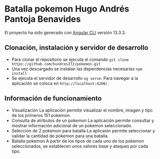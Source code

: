 # Batalla pokemon Hugo Andrés Pantoja Benavides

El proyecto ha sido generado con [Angular CLI](https://github.com/angular/angular-cli) versión 13.3.3.

## Clonación, instalación y servidor de desarrollo

- Para clonar el repositorio se ejecuta el comando
`git clone https://github.com/hundres272/pokemon.git`
- Una vez descargado se instalan las dependencias necesarias
`npm install`
- Se ejecuta el servidor de desarrollo
`ng serve`. Para navegar a la aplicación se coloca en `http://localhost:4200/`.

## Información de funcionamiento
- Visualización
La aplicación permite visualizar el nombre, imagen y tipo de los primeros 151 pokemon.
- Consulta de atributos de un pokemon
La aplicación permite consultar y mostrar información adicional de un pokemon seleccionado.
- Selección de 2 pokemon para batalla
La aplicaión permite seleccionar y validar la cantidad de pokemon para una batalla.
- Batalla pokemon
A partir de los tipos de cada uno de los pokemon seleccionados, se establecen unos valores base
y ataques por cada tipo.